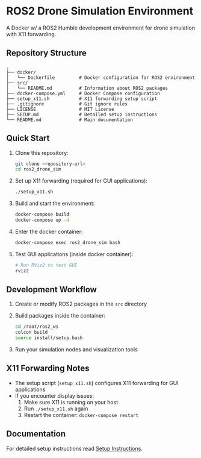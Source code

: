 # ROS2 Drone Simulation Environment

A Docker w/ a ROS2 Humble development environment for drone simulation with X11 forwarding.

## Repository Structure

```
.
├── docker/
│   └── Dockerfile         # Docker configuration for ROS2 environment
├── src/
│   └── README.md          # Information about ROS2 packages
├── docker-compose.yml     # Docker Compose configuration
├── setup_x11.sh           # X11 forwarding setup script
├── .gitignore             # Git ignore rules
├── LICENSE                # MIT License
├── SETUP.md               # Detailed setup instructions
└── README.md              # Main documentation
```

## Quick Start

1. Clone this repository:
   ```bash
   git clone <repository-url>
   cd ros2_drone_sim
   ```

2. Set up X11 forwarding (required for GUI applications):
   ```bash
   ./setup_x11.sh
   ```

3. Build and start the environment:
   ```bash
   docker-compose build
   docker-compose up -d
   ```

4. Enter the docker container:
   ```bash
   docker-compose exec ros2_drone_sim bash
   ```

5. Test GUI applications (inside docker container):
   ```bash
   # Run RViz2 to test GUI
   rviz2
   ```

## Development Workflow

1. Create or modify ROS2 packages in the `src` directory
2. Build packages inside the container:
   ```bash
   cd /root/ros2_ws
   colcon build
   source install/setup.bash
   ```

3. Run your simulation nodes and visualization tools

## X11 Forwarding Notes

- The setup script (`setup_x11.sh`) configures X11 forwarding for GUI applications
- If you encounter display issues:
  1. Make sure X11 is running on your host
  2. Run `./setup_x11.sh` again
  3. Restart the container: `docker-compose restart`

## Documentation

For detailed setup instructions read [Setup Instructions](SETUP.md).
